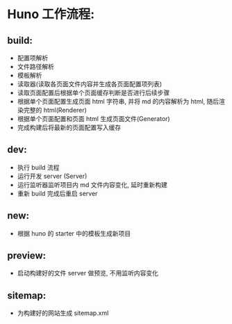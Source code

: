 # Huno 工作流程:

## build:

- 配置项解析
- 文件路径解析
- 模板解析
- 读取器(读取各页面文件内容并生成各页面配置项列表)
- 读取页面配置后根据单个页面缓存判断是否进行后续步骤
- 根据单个页面配置生成页面 html 字符串, 并将 md 的内容解析为 html, 随后渲染完整的 html(Renderer)
- 根据单个页面配置和页面 html 生成页面文件(Generator)
- 完成构建后将最新的页面配置写入缓存

## dev:

- 执行 build 流程
- 运行开发 server (Server)
- 运行监听器监听项目内 md 文件内容变化, 延时重新构建
- 重新 build 完成后重启 server

## new:

- 根据 huno 的 starter 中的模板生成新项目

## preview:

- 启动构建好的文件 server 做预览, 不用监听内容变化

## sitemap:

- 为构建好的网站生成 sitemap.xml
